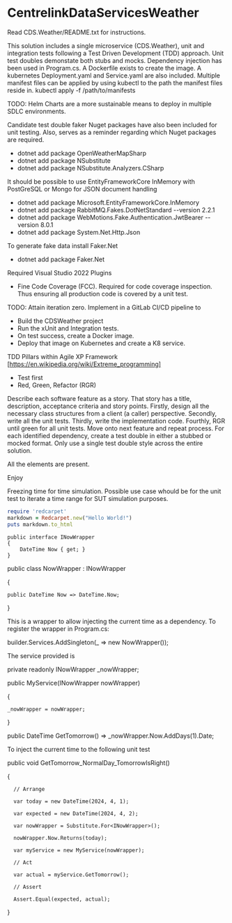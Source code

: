 # CentrelinkDataServicesWeather

Read CDS.Weather/README.txt for instructions.

This solution includes a single microservice (CDS.Weather), unit and integration tests following a Test Driven Development (TDD) approach. Unit test doubles demonstate both stubs and mocks. Dependency injection has been used in Program.cs.
A Dockerfile exists to create the image.
A kubernetes Deployment.yaml and Service.yaml are also included. Multiple manifest files can be applied by using kubectl to the path the manifest files reside in.
kubectl apply -f /path/to/manifests

TODO: Helm Charts are a more sustainable means to deploy in multiple SDLC environments.

Candidate test double faker Nuget packages have also been included for unit testing. Also, serves as a reminder regarding which Nuget packages are required. 

* dotnet add package OpenWeatherMapSharp
* dotnet add package NSubstitute
* dotnet add package NSubstitute.Analyzers.CSharp

It should be possible to use EntityFrameworkCore InMemory with PostGreSQL or Mongo for JSON document handling
* dotnet add package Microsoft.EntityFrameworkCore.InMemory
* dotnet add package RabbitMQ.Fakes.DotNetStandard --version 2.2.1
* dotnet add package WebMotions.Fake.Authentication.JwtBearer --version 8.0.1
* dotnet add package System.Net.Http.Json

To generate fake data install Faker.Net
* dotnet add package Faker.Net

Required Visual Studio 2022 Plugins
* Fine Code Coverage (FCC). Required for code coverage inspection. Thus ensuring all production code is covered by a unit test.

TODO: Attain iteration zero. Implement in a GitLab CI/CD pipeline to

* Build the CDSWeather project
* Run the xUnit and Integration tests.
* On test success, create a Docker image.
* Deploy that image on Kubernetes and create a K8 service.

TDD Pillars within Agile XP Framework [https://en.wikipedia.org/wiki/Extreme_programming]
* Test first
* Red, Green, Refactor (RGR)
  
Describe each software feature as a story. That story has a title, description, acceptance criteria and story points. Firstly, design all the necessary class structures from a client (a caller) perspective. Secondly, write all the unit tests. Thirdly, write the implementation code. Fourthly, RGR until green for all unit tests. Move onto next feature and repeat process. For each identified dependency, create a test double in either a stubbed or mocked format. Only use a single test double style across the entire solution.

All the elements are present.

Enjoy

Freezing time for time simulation. Possible use case whould be for the unit test to iterate a time range for SUT simulation purposes.

```ruby
require 'redcarpet'
markdown = Redcarpet.new("Hello World!")
puts markdown.to_html
```
```
public interface INowWrapper
{
    DateTime Now { get; }
}
```

public class NowWrapper : INowWrapper

{

    public DateTime Now => DateTime.Now;

}

This is a wrapper to allow injecting the current time as a dependency. To register the wrapper in Program.cs:


builder.Services.AddSingleton<INowWrapper>(_ => new NowWrapper());


The service provided is

private readonly INowWrapper _nowWrapper;

public MyService(INowWrapper nowWrapper) 

{

    _nowWrapper = nowWrapper;

}    

public DateTime GetTomorrow() => _nowWrapper.Now.AddDays(1).Date;


To inject the current time to the following unit test

  public void GetTomorrow_NormalDay_TomorrowIsRight()

  {

      // Arrange
      
      var today = new DateTime(2024, 4, 1);
      
      var expected = new DateTime(2024, 4, 2);
      
      var nowWrapper = Substitute.For<INowWrapper>();
      
      nowWrapper.Now.Returns(today);
      
      var myService = new MyService(nowWrapper);
      
      // Act
      
      var actual = myService.GetTomorrow();
      
      // Assert
      
      Assert.Equal(expected, actual);

  }
